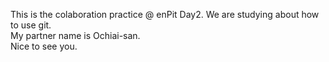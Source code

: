 This is the colaboration practice @ enPit Day2.
We are studying about how to use git.<br>
My partner name is Ochiai-san.<br>
Nice to see you.<br>
